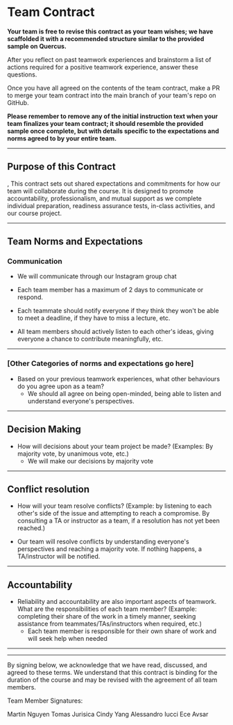 # Team Contract

**Your team is free to revise this contract as your team wishes; we have scaffolded it with a recommended structure similar to the provided sample on Quercus.**

After you reflect on past teamwork experiences and brainstorm a list of actions required for a positive teamwork experience, answer these questions. 

Once you have all agreed on the contents of the team contract, make a PR to merge your team contract into the main branch of your team's repo on GitHub.

**Please remember to remove any of the initial instruction text when your team finalizes your team contract; it should resemble the provided sample once complete, but with details specific to the expectations and norms agreed to by your entire team.**

---
## Purpose of this Contract
,
This contract sets out shared expectations and commitments for how our team will collaborate during the course. It is designed to promote accountability, professionalism, and mutual support as we complete individual preparation, readiness assurance tests, in-class activities, and our course project.

---
## Team Norms and Expectations

### Communication

* We will communicate through our Instagram group chat

* Each team member has a maximum of 2 days to communicate or respond. 

* Each teammate should notify everyone if they think they won't be able to meet a deadline, if they have to miss a lecture, etc.

* All team members should actively listen to each other's ideas, giving everyone a chance to contribute meaningfully, etc.

---

### [Other Categories of norms and expectations go here]

* Based on your previous teamwork experiences, what other behaviours do you agree upon as a team?
    - We should all agree on being open-minded, being able to listen and understand everyone's perspectives.

---

## Decision Making

* How will decisions about your team project be made? (Examples: By majority vote, by unanimous vote, etc.)
  - We will make our decisions by majority vote

---
## Conflict resolution

* How will your team resolve conflicts? (Example: by listening to each other's side of the issue and attempting to reach a compromise. By consulting a TA or instructor as a team, if a resolution has not yet been reached.)
 - Our team will resolve conflicts by understanding everyone's perspectives and reaching a majority vote. If nothing happens, a TA/instructor will be notified.

---

## Accountability

* Reliability and accountability are also important aspects of teamwork. What are the responsibilities of each team member? (Example: completing their share of the work in a timely manner, seeking assistance from teammates/TAs/instructors when required, etc.)
  - Each team member is responsible for their own share of work and will seek help when needed

---

---

By signing below, we acknowledge that we have read, discussed, and agreed to these terms. We understand that this contract is binding for the duration of the course and may be revised with the agreement of all team members.

Team Member Signatures:

Martin Nguyen
Tomas Jurisica
Cindy Yang
Alessandro Iucci
Ece Avsar
